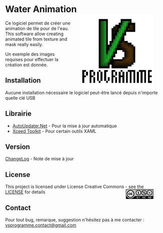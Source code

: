 # Water Animation<a href="https://github.com/VincentSinel"><img align="right" src="https://raw.githubusercontent.com/VincentSinel/Image/master/Icone.png" width="233" style="margin:0px 30px" alt="VS Programme"></a>

Ce logiciel permet de créer une animation de tile pour de l'eau.
This software allow creating animated tile from texture and mask really easily.

Un exemple des images requises pour effectuer la création est donnée.

## Installation

Aucune installation nécessaire le logiciel peut-être lancé depuis n'importe quelle clé USB

## Librairie

* [AutoUpdater.Net](https://github.com/ravibpatel/AutoUpdater.NET) - Pour la mise à jour automatique
* [Xceed Toolkit](https://github.com/xceedsoftware/wpftoolkit) - Pour certain outils XAML

## Version

[ChangeLog](Note%20Mise%20A%20Jour.txt) - Note de mise à jour

## License

This project is licensed under License Creative Commons - see the [LICENSE](https://creativecommons.org/licenses/by-nc-nd/4.0/) for details<a href="https://creativecommons.org/licenses/by-nc-nd/4.0/"><img align="right" src="https://raw.githubusercontent.com/VincentSinel/Image/master/License%20Creative%20Commons.png" width="88" style="margin:0px 30px" alt="VS Programme"></a>

## Contact

Pour tout bug, remarque, suggestion n'hésitez pas à me contacter :
vsprogramme.contact@gmail.com
